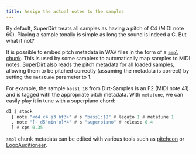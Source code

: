 ```yaml
---
title: Assign the actual notes to the samples
---
```


By default, SuperDirt treats all samples as having a pitch of C4 (MIDI note 60).
Playing a sample tonally is simple as long the sound is indeed a C. But what if not?

It is possible to embed pitch metadata in WAV files in the form of a [`smpl` chunk](https://www.recordingblogs.com/wiki/sample-chunk-of-a-wave-file).
This is used by some samplers to automatically map samples to MIDI notes.
SuperDirt also reads the pitch metadata for all loaded samples, allowing them to be pitched correctly (assuming the metadata is correct) by setting the `metatune` parameter to 1.

For example, the sample `bass1:18` from Dirt-Samples is an F2 (MIDI note 41) and is tagged with the appropriate pitch metadata.
With `metatune`, we can easily play it in tune with a superpiano chord:

```haskell
d1 $ stack
  [ note "<d4 c4 a3 bf3>" # s "bass1:18" # legato 1 # metatune 1
  , note "[~ d5'min'o]*4" # s "superpiano" # release 0.4
  ] # cps 0.35
```

`smpl` chunk metadata can be edited with various tools such as [pitcheon](https://github.com/ahihi/pitcheon) or [LoopAuditioneer](https://loopauditioneer.sourceforge.io/).
